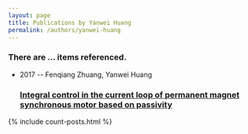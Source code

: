 ```yaml
---
layout: page
title: Publications by Yanwei Huang
permalink: /authors/yanwei-huang
---
```


<h3 id="number-posts">There are ... items referenced.</h3>
<ul class="post-list">
<li><span class='post-meta'>2017 -- Fenqiang Zhuang, Yanwei Huang</span><h3><a class='post-link' href="{{ site.baseurl }}/integral-control-in-the-current-loop-of-permanent-magnet-synchronous-motor-based-on-passivity">Integral control in the current loop of permanent magnet synchronous motor based on passivity</a></h3></li>

</ul>
{% include count-posts.html %}
